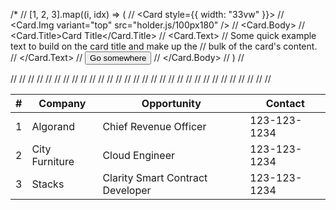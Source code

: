 /\*
// [1, 2, 3].map((i, idx) => (
// <Card style={{ width: "33vw" }}>
// <Card.Img variant="top" src="holder.js/100px180" />
// <Card.Body>
// <Card.Title>Card Title</Card.Title>
// <Card.Text>
// Some quick example text to build on the card title and make up the
// bulk of the card's content.
// </Card.Text>
// <Button variant="primary">Go somewhere</Button>
// </Card.Body>
// </Card>)
// </div>

// <Table striped bordered hover>
// <thead>
// <tr>
// <th>#</th>
// <th>Company</th>
// <th>Opportunity</th>
// <th>Contact</th>
// </tr>
// </thead>
// <tbody>
// <tr>
// <td>1</td>
// <td>Algorand</td>
// <td>Chief Revenue Officer</td>
// <td>123-123-1234</td>
// </tr>
// <tr>
// <td>2</td>
// <td>City Furniture</td>
// <td>Cloud Engineer</td>
// <td>123-123-1234</td>
// </tr>
// <tr>
// <td>3</td>
// <td>Stacks</td>
// <td>Clarity Smart Contract Developer</td>
// <td>123-123-1234</td>
// </tr>
// </tbody>
// </Table>

